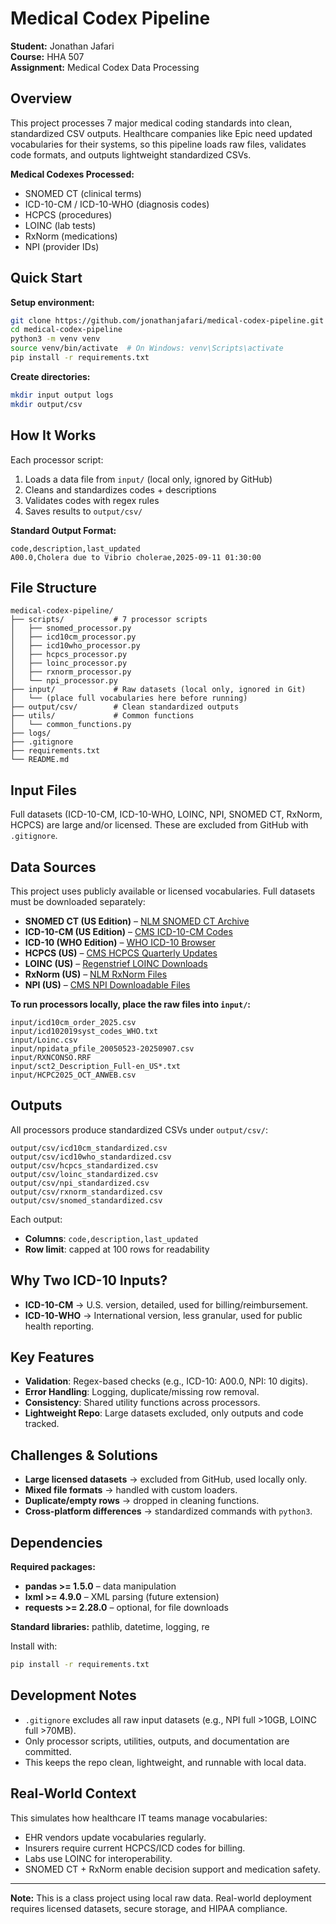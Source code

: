 # Medical Codex Pipeline

**Student:** Jonathan Jafari  
**Course:** HHA 507  
**Assignment:** Medical Codex Data Processing

## Overview

This project processes 7 major medical coding standards into clean, standardized CSV outputs. Healthcare companies like Epic need updated vocabularies for their systems, so this pipeline loads raw files, validates code formats, and outputs lightweight standardized CSVs.

**Medical Codexes Processed:**
- SNOMED CT (clinical terms)
- ICD-10-CM / ICD-10-WHO (diagnosis codes)
- HCPCS (procedures)
- LOINC (lab tests)
- RxNorm (medications)
- NPI (provider IDs)

## Quick Start

**Setup environment:**
```bash
git clone https://github.com/jonathanjafari/medical-codex-pipeline.git
cd medical-codex-pipeline
python3 -m venv venv
source venv/bin/activate  # On Windows: venv\Scripts\activate
pip install -r requirements.txt
```

**Create directories:**
```bash
mkdir input output logs
mkdir output/csv
```

## How It Works

Each processor script:
1. Loads a data file from `input/` (local only, ignored by GitHub)
2. Cleans and standardizes codes + descriptions
3. Validates codes with regex rules
4. Saves results to `output/csv/`

**Standard Output Format:**
```csv
code,description,last_updated
A00.0,Cholera due to Vibrio cholerae,2025-09-11 01:30:00
```

## File Structure

```
medical-codex-pipeline/
├── scripts/           # 7 processor scripts
│   ├── snomed_processor.py
│   ├── icd10cm_processor.py
│   ├── icd10who_processor.py
│   ├── hcpcs_processor.py
│   ├── loinc_processor.py
│   ├── rxnorm_processor.py
│   └── npi_processor.py
├── input/             # Raw datasets (local only, ignored in Git)
│   └── (place full vocabularies here before running)
├── output/csv/        # Clean standardized outputs
├── utils/             # Common functions
│   └── common_functions.py
├── logs/
├── .gitignore
├── requirements.txt
└── README.md
```

## Input Files

Full datasets (ICD-10-CM, ICD-10-WHO, LOINC, NPI, SNOMED CT, RxNorm, HCPCS) are large and/or licensed. These are excluded from GitHub with `.gitignore`.

## Data Sources

This project uses publicly available or licensed vocabularies. Full datasets must be downloaded separately:

- **SNOMED CT (US Edition)** – [NLM SNOMED CT Archive](https://www.nlm.nih.gov/research/umls/Snomed/snomed_main.html)
- **ICD-10-CM (US Edition)** – [CMS ICD-10-CM Codes](https://www.cms.gov/Medicare/Coding/ICD10/)
- **ICD-10 (WHO Edition)** – [WHO ICD-10 Browser](https://icd.who.int/browse10/2019/en)
- **HCPCS (US)** – [CMS HCPCS Quarterly Updates](https://www.cms.gov/Medicare/Coding/HCPCSReleaseCodeSets)
- **LOINC (US)** – [Regenstrief LOINC Downloads](https://loinc.org/downloads/)
- **RxNorm (US)** – [NLM RxNorm Files](https://www.nlm.nih.gov/research/umls/rxnorm/docs/rxnormfiles.html)
- **NPI (US)** – [CMS NPI Downloadable Files](https://download.cms.gov/nppes/NPI_Files.html)

**To run processors locally, place the raw files into `input/`:**
```
input/icd10cm_order_2025.csv
input/icd102019syst_codes_WHO.txt
input/Loinc.csv
input/npidata_pfile_20050523-20250907.csv
input/RXNCONSO.RRF
input/sct2_Description_Full-en_US*.txt
input/HCPC2025_OCT_ANWEB.csv
```

## Outputs

All processors produce standardized CSVs under `output/csv/`:

```
output/csv/icd10cm_standardized.csv
output/csv/icd10who_standardized.csv
output/csv/hcpcs_standardized.csv
output/csv/loinc_standardized.csv
output/csv/npi_standardized.csv
output/csv/rxnorm_standardized.csv
output/csv/snomed_standardized.csv
```

Each output:
- **Columns**: `code,description,last_updated`
- **Row limit**: capped at 100 rows for readability

## Why Two ICD-10 Inputs?

- **ICD-10-CM** → U.S. version, detailed, used for billing/reimbursement.
- **ICD-10-WHO** → International version, less granular, used for public health reporting.

## Key Features

- **Validation**: Regex-based checks (e.g., ICD-10: A00.0, NPI: 10 digits).
- **Error Handling**: Logging, duplicate/missing row removal.
- **Consistency**: Shared utility functions across processors.
- **Lightweight Repo**: Large datasets excluded, only outputs and code tracked.

## Challenges & Solutions

- **Large licensed datasets** → excluded from GitHub, used locally only.
- **Mixed file formats** → handled with custom loaders.
- **Duplicate/empty rows** → dropped in cleaning functions.
- **Cross-platform differences** → standardized commands with `python3`.

## Dependencies

**Required packages:**
- **pandas >= 1.5.0** – data manipulation
- **lxml >= 4.9.0** – XML parsing (future extension)
- **requests >= 2.28.0** – optional, for file downloads

**Standard libraries:** pathlib, datetime, logging, re

Install with:
```bash
pip install -r requirements.txt
```

## Development Notes

- `.gitignore` excludes all raw input datasets (e.g., NPI full >10GB, LOINC full >70MB).
- Only processor scripts, utilities, outputs, and documentation are committed.
- This keeps the repo clean, lightweight, and runnable with local data.

## Real-World Context

This simulates how healthcare IT teams manage vocabularies:
- EHR vendors update vocabularies regularly.
- Insurers require current HCPCS/ICD codes for billing.
- Labs use LOINC for interoperability.
- SNOMED CT + RxNorm enable decision support and medication safety.

---

**Note:** This is a class project using local raw data. Real-world deployment requires licensed datasets, secure storage, and HIPAA compliance.
